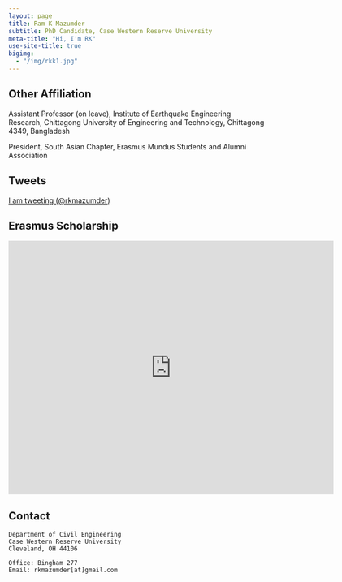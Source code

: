 ```yaml
---
layout: page
title: Ram K Mazumder
subtitle: PhD Candidate, Case Western Reserve University
meta-title: "Hi, I'm RK"
use-site-title: true
bigimg:
  - "/img/rkk1.jpg"
---
```

## Other Affiliation
Assistant Professor (on leave),
Institute of Earthquake Engineering Research,
Chittagong University of Engineering and Technology,
Chittagong 4349, Bangladesh

President, South Asian Chapter, Erasmus Mundus Students and Alumni Association


## Tweets
<p>
 <a class="twitter-timeline"
 href="https://twitter.com/rkmazumder"
 data-chrome="nofooter noborders transparent" data-tweet-limit="3">I am tweeting (@rkmazumder)</a>
 <script>
						!function(d, s, id) {
							var js, fjs = d.getElementsByTagName(s)[0], p = /^http:/
									.test(d.location) ? 'http' : 'https';
							if (!d.getElementById(id)) {
								js = d.createElement(s);
								js.id = id;
								js.src = p
										+ "://platform.twitter.com/widgets.js";
								fjs.parentNode.insertBefore(js, fjs);
							}
						}(document, "script", "twitter-wjs");
 </script>
</p>

## Erasmus Scholarship
<iframe src="https://docs.google.com/presentation/d/e/2PACX-1vTEwZvTVZI9SWr7IHNNgtqyVvNcZWLudMI278jvWaPcl67O_eZQzJ4vPHVugiQ1nwWytmZeoPXAVo2T/embed?start=false&loop=false&delayms=5000" frameborder="0" width="640" height="500" allowfullscreen="true" mozallowfullscreen="true" webkitallowfullscreen="true"></iframe>

## Contact

```
Department of Civil Engineering
Case Western Reserve University
Cleveland, OH 44106

Office: Bingham 277
Email: rkmazumder[at]gmail.com
```
